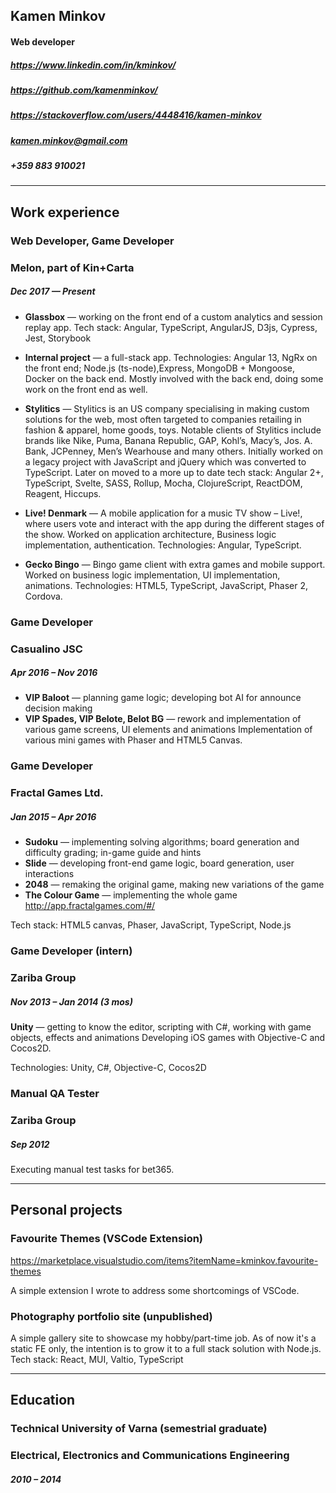 ## Kamen Minkov

#### Web developer

##### https://www.linkedin.com/in/kminkov/

##### https://github.com/kamenminkov/

##### https://stackoverflow.com/users/4448416/kamen-minkov

##### kamen.minkov@gmail.com

##### +359 883 910021

---

## Work experience

### **Web Developer, Game Developer**

### Melon, part of Kin+Carta

##### Dec 2017 — Present

- **Glassbox** — working on the front end of a custom analytics and session replay app.
  Tech stack: Angular, TypeScript, AngularJS, D3js, Cypress, Jest, Storybook

- **Internal project** — a full-stack app. Technologies: Angular 13, NgRx on the front end; Node.js (ts-node),Express, MongoDB + Mongoose, Docker on the back end. Mostly involved with the back end, doing some work on the front end as well.

- **Stylitics** — Stylitics is an US company specialising in making custom solutions for the web, most often targeted to companies retailing in fashion & apparel, home goods, toys. Notable clients of Stylitics include brands like Nike, Puma, Banana Republic, GAP, Kohl’s, Macy’s, Jos. A. Bank, JCPenney, Men’s Wearhouse and many others.
  Initially worked on a legacy project with JavaScript and jQuery which was converted to TypeScript.
  Later on moved to a more up to date tech stack: Angular 2+, TypeScript, Svelte, SASS, Rollup, Mocha, ClojureScript, ReactDOM, Reagent, Hiccups.

- **Live! Denmark** — A mobile application for a music TV show – Live!, where users vote and interact with the app during the different stages of the show. Worked on application architecture, Business logic implementation, authentication. Technologies: Angular, TypeScript.

- **Gecko Bingo** — Bingo game client with extra games and mobile support. Worked on business logic
  implementation, UI implementation, animations. Technologies: HTML5, TypeScript, JavaScript, Phaser 2, Cordova.

### **Game Developer**

### Casualino JSC

##### Apr 2016 – Nov 2016

- **VIP Baloot** — planning game logic; developing bot AI for announce decision making
- **VIP Spades, VIP Belote, Belot BG** — rework and implementation of various game screens, UI elements and animations
  Implementation of various mini games with Phaser and HTML5 Canvas.



### **Game Developer**

### Fractal Games Ltd.

##### Jan 2015 – Apr 2016

- **Sudoku** — implementing solving algorithms; board generation and difficulty grading; in-game guide and hints
- **Slide** — developing front-end game logic, board generation, user interactions
- **2048** — remaking the original game, making new variations of the game
- **The Colour Game** — implementing the whole game
  http://app.fractalgames.com/#/

Tech stack: HTML5 canvas, Phaser, JavaScript, TypeScript, Node.js



### **Game Developer (intern)**

### Zariba Group

##### Nov 2013 – Jan 2014 (3 mos)

**Unity** — getting to know the editor, scripting with C#, working with game objects, effects and animations
Developing iOS games with Objective-C and Cocos2D.

Technologies: Unity, C#, Objective-C, Cocos2D



### **Manual QA Tester**

### Zariba Group

##### Sep 2012

Executing manual test tasks for bet365.

---

## Personal projects

### Favourite Themes (VSCode Extension)

https://marketplace.visualstudio.com/items?itemName=kminkov.favourite-themes

A simple extension I wrote to address some shortcomings of VSCode.

### Photography portfolio site (unpublished)

A simple gallery site to showcase my hobby/part-time job. As of now it's a static FE only, the intention is to grow it to a full stack solution with Node.js.
Tech stack: React, MUI, Valtio, TypeScript

---

## Education

### Technical University of Varna (semestrial graduate)

### Electrical, Electronics and Communications Engineering

##### 2010 – 2014
